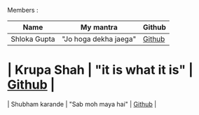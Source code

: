 Members :

| Name             | My mantra                                                   | Github                                              |
|------------------|-------------------------------------------------------------|-----------------------------------------------------|  
| Shloka Gupta     | "Jo hoga dekha jaega"                                       | [Github](https://github.com/chicken-biryani)        |

| Krupa Shah       | "it is what it is"                                          | [Github](https://github.com/krupas23)               |
=======
| Shubham karande  | "Sab moh maya hai"                                          | [Github](https://github.com/shubhamkarande13)       |

